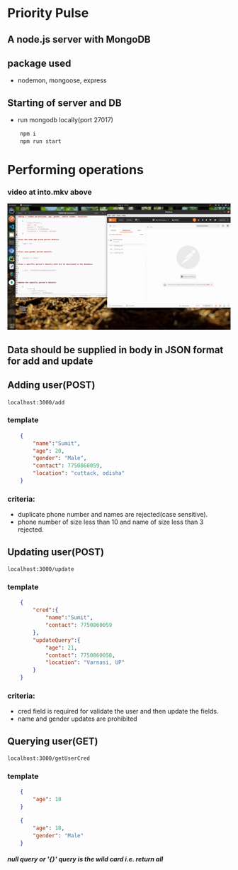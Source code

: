 # Priority Pulse
## A node.js server with MongoDB

## package used
- nodemon, mongoose, express

## Starting of server and DB
   - run mongodb locally(port 27017)
```bash
    npm i
    npm run start
``` 
 
# Performing operations
### video at into.mkv above
![alt text](https://github.com/darkCavalier11/priority-pulse/blob/master/demo.gif?raw=true)
## Data should be supplied in body in JSON format for add and update
## Adding user(POST)
    localhost:3000/add
### template
```json
    {
        "name":"Sumit",
        "age": 20,
        "gender": "Male",
        "contact": 7750860059,
        "location": "cuttack, odisha"
    }
```
### criteria: 
- duplicate phone number and names are rejected(case sensitive).
- phone number of size less than 10 and name of size less than 3 rejected.

## Updating user(POST)
    localhost:3000/update
### template
```json
    {
        "cred":{
            "name":"Sumit",
            "contact": 7750860059
        },
        "updateQuery":{
            "age": 21,
            "contact": 7750860058,
            "location": "Varnasi, UP"
        }
    }
```

### criteria:
- cred field is required for validate the user and then update the fields.
- name and gender updates are prohibited

## Querying user(GET)
    localhost:3000/getUserCred
### template
```json
    {
        "age": 18
    }
```
```json
    {
        "age": 18,
        "gender": "Male"
    }
```
##### null query or '{}' query is the wild card i.e. return all